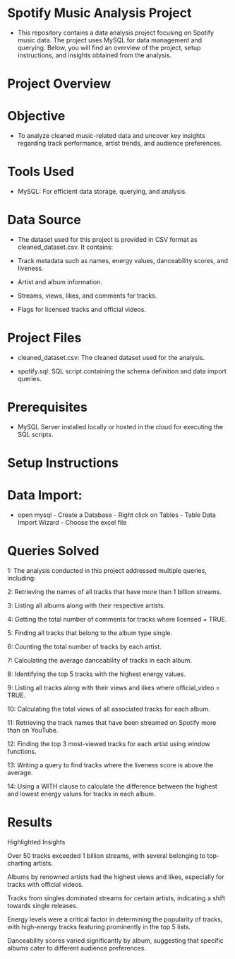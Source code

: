 # Spotify Music Analysis Project

* This repository contains a data analysis project focusing on Spotify music data. The project uses MySQL for data management and querying. Below, you will find an overview of the project, setup instructions, and insights obtained from the analysis.

# Project Overview

# Objective

* To analyze cleaned music-related data and uncover key insights regarding track performance, artist trends, and audience preferences.

# Tools Used

* MySQL: For efficient data storage, querying, and analysis.

# Data Source

* The dataset used for this project is provided in CSV format as cleaned_dataset.csv. It contains:

* Track metadata such as names, energy values, danceability scores, and liveness.

* Artist and album information.

* Streams, views, likes, and comments for tracks.

* Flags for licensed tracks and official videos.

# Project Files

* cleaned_dataset.csv: The cleaned dataset used for the analysis.

* spotify.sql: SQL script containing the schema definition and data import queries.

# Prerequisites

* MySQL Server installed locally or hosted in the cloud for executing the SQL scripts.
# Setup Instructions
# Data Import:
* open mysql - Create a Database - Right click on Tables - Table Data Import Wizard - Choose the excel file

# Queries Solved

1: The analysis conducted in this project addressed multiple queries, including:

2: Retrieving the names of all tracks that have more than 1 billion streams.

3: Listing all albums along with their respective artists.

4: Getting the total number of comments for tracks where licensed = TRUE.

5: Finding all tracks that belong to the album type single.

6: Counting the total number of tracks by each artist.

7: Calculating the average danceability of tracks in each album.

8: Identifying the top 5 tracks with the highest energy values.

9: Listing all tracks along with their views and likes where official_video = TRUE.

10: Calculating the total views of all associated tracks for each album.

11: Retrieving the track names that have been streamed on Spotify more than on YouTube.

12: Finding the top 3 most-viewed tracks for each artist using window functions.

13: Writing a query to find tracks where the liveness score is above the average.

14: Using a WITH clause to calculate the difference between the highest and lowest energy values for tracks in each album.

# Results

Highlighted Insights

Over 50 tracks exceeded 1 billion streams, with several belonging to top-charting artists.

Albums by renowned artists had the highest views and likes, especially for tracks with official videos.

Tracks from singles dominated streams for certain artists, indicating a shift towards single releases.

Energy levels were a critical factor in determining the popularity of tracks, with high-energy tracks featuring prominently in the top 5 lists.

Danceability scores varied significantly by album, suggesting that specific albums cater to different audience preferences.



